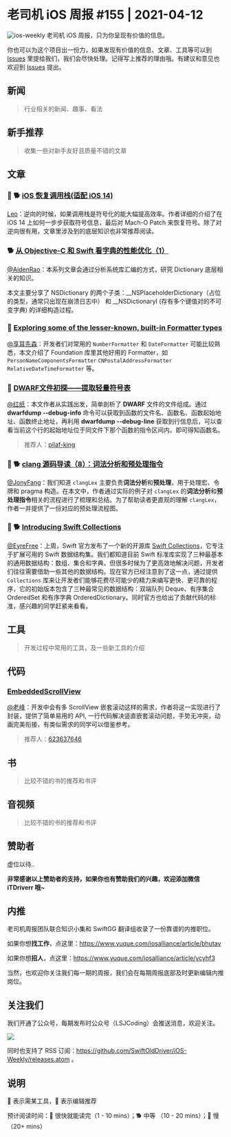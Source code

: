 # 老司机 iOS 周报 #155 | 2021-04-12

![ios-weekly](https://github.com/SwiftOldDriver/iOS-Weekly/blob/master/assets/ios-weekly.png?raw=true)
老司机 iOS 周报，只为你呈现有价值的信息。

你也可以为这个项目出一份力，如果发现有价值的信息、文章、工具等可以到 [Issues](https://github.com/SwiftOldDriver/iOS-Weekly/issues) 里提给我们，我们会尽快处理。记得写上推荐的理由哦。有建议和意见也欢迎到 [Issues](https://github.com/SwiftOldDriver/iOS-Weekly/issues) 提出。

## 新闻

> 行业相关的新闻、趣事、看法

## 新手推荐

> 收集一些对新手友好且质量不错的文章

## 文章

### 🌟 🐕 [iOS 恢复调用栈(适配 iOS 14)](https://iosre.com/t/ios-ios14/19332)

[Leo](https://github.com/leomobiledeveloper)：逆向的时候，如果调用栈是符号化的能大幅提高效率。作者详细的介绍了在 iOS 14 上如何一步步获取符号信息，最后对 Mach-O Patch 来恢复符号。除了对逆向很有用，文章里涉及到的底层知识也非常推荐阅读。

### 🐕 [从 Objective-C 和 Swift 看字典的性能优化（1）](https://mp.weixin.qq.com/s?__biz=MzAxMzk0OTg5MQ==&mid=2247485326&idx=1&sn=5b4dc0528da22b90a701fb249c2b4f44&chksm=9b9b8922acec00341388a8a686c3bb83475f1de338925b8c35957b7fc45ba38a3d32051d2dd1&scene=178&cur_album_id=1742555951460597762#rd)

[@AidenRao](https://weibo.com/AidenRao)：本系列文章会通过分析系统库汇编的方式，研究 Dictionary 底层相关的知识。

本文主要分享了 NSDictionary 的两个子类：__NSPlaceholderDictionary（占位的类型，通常只出现在崩溃日志中） 和 __NSDictionaryI (存有多个键值对的不可变字典) 的详细构造过程。

### 🐎 [Exploring some of the lesser-known, built-in Formatter types](https://www.swiftbysundell.com/articles/exploring-some-of-the-lesser-known-formatter-types/)

[@享耳先森](https://github.com/iblacksun)：开发者们对常用的 `NumberFormatter` 和 `DateFormatter` 可能比较熟悉，本文介绍了 Foundation 库里其他好用的 Formatter，如 `PersonNameComponentsFormatter` `CNPostalAddressFormatter` `RelativeDateTimeFormatter` 等。

### 🐎 [DWARF文件初探——提取轻量符号表](https://mp.weixin.qq.com/s/s8iwQLNtla5nxF_Tmj2wJg)

[@红纸](https://github.com/nianran)：本文作者从实践出发，简单剖析了 **DWARF** 文件的文件组成。通过 **dwarfdump --debug-info** 命令可以获取到函数的文件名、函数名、函数起始地址、函数终止地址，再利用 **dwarfdump --debug-line** 获取到行信息后，可以查看当前这个行的起始地址位于同文件下那个函数的指令区间内，即可得知函数名。

> 推荐人：[pilaf-king](https://github.com/pilaf-king)

### 🌟 🐕 [clang 源码导读（8）：词法分析和预处理指令](https://mp.weixin.qq.com/s/zzDS0mnNSyuRwpdcUR6obg)

[@JonyFang](https://github.com/JonyFang)：我们知道 `clangLex` 主要负责**词法分析**和**预处理**，用于处理宏、令牌和 pragma 构造。在本文中，作者通过实际的例子对 `clangLex` 的**词法分析**和**预处理指令**相关的流程进行了梳理和总结。为了帮助读者更直观的理解 `clangLex`，作者一并提供了一份对应的预处理流程图。

### 🌟 🐕 [Introducing Swift Collections](https://swift.org/blog/swift-collections/)

[@EyreFree](https://github.com/EyreFree)：上周，Swift 官方发布了一个新的开源库 [Swift Collections](https://github.com/apple/swift-collections)，它专注于扩展可用的 Swift 数据结构集。我们都知道目前 Swift 标准库实现了三种最基本的通用数据结构：数组、集合和字典，但很多时候为了更高效地解决问题，开发者们往往需要借助一些其他的数据结构。现在官方已经注意到了这一点，通过提供 `Collections` 库来让开发者们能够花费尽可能少的精力来编写更快、更可靠的程序，它的初始版本包含了三种最常见的数据结构：双端队列 Deque、有序集合 OrderedSet 和有序字典 OrderedDictionary。同时官方也给出了贡献代码的标准，感兴趣的同学赶紧来看看。

## 工具

> 开发过程中常用的工具，及一些新工具的介绍

## 代码

###  [EmbeddedScrollView](https://github.com/623637646/EmbeddedScrollView)

[@老峰](https://github.com/gesantung)：开发中会有多 ScrollView 嵌套滚动这样的需求，作者将这一实现进行了封装，提供了简单易用的 API, 一行代码解决竖直嵌套滚动问题，手势无冲突，动画完美衔接，有类似需求的同学可以借鉴参考。

> 推荐人：[623637646](https://github.com/623637646)

## 书

> 比较不错的书的推荐和书评

## 音视频

> 比较不错的书的推荐和书评

## 赞助者

虚位以待..

**非常感谢以上赞助者的支持，如果你也有赞助我们的兴趣，欢迎添加微信 iTDriverr 哦~**

## 内推

老司机周报团队联合知识小集和 SwiftGG 翻译组收录了一份靠谱的内推职位。

如果你想**找工作**，点这里：https://www.yuque.com/iosalliance/article/bhutav

如果你想**招人**，点这里：https://www.yuque.com/iosalliance/article/ycyhf3

当然，也欢迎你关注我们每一期的周报，我们会在每期周报底部及时更新编辑内推岗位。

## 关注我们

我们开通了公众号，每期发布时公众号（LSJCoding）会推送消息，欢迎关注。

![](https://github.com/SwiftOldDriver/iOS-Weekly/blob/master/assets/qrcode_for_wechat.jpg?raw=true)

同时也支持了 RSS 订阅：https://github.com/SwiftOldDriver/iOS-Weekly/releases.atom 。

## 说明

🚧 表示需某工具，🌟 表示编辑推荐

预计阅读时间：🐎 很快就能读完（1 - 10 mins）；🐕 中等 （10 - 20 mins）；🐢 慢（20+ mins）
